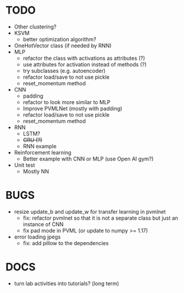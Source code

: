 TODO
====
- Other clustering?
- KSVM
  + better optimization algorithm?
- OneHotVector class (if needed by RNN)
- MLP
  + refactor the class with activations as attributes (?)
  + use attributes for activation instead of methods (?)
  + try subclasses (e.g. autoencoder)
  + refactor load/save to not use pickle
  + reset_momentum method
- CNN
  + padding
  + refactor to look more similar to MLP
  + Improve PVMLNet (mostly with padding)
  + refactor load/save to not use pickle
  + reset_momentum method
- RNN
  + LSTM?
  + ~~GRU (?)~~
  + RNN example
- Reinforcement learning
  + Better example with CNN or MLP (use Open AI gym?)
- Unit test
  + Mostly NN


BUGS
====
- resize update_b and update_w for transfer learning in pvmlnet
  + fix: refactor pvmlnet so that it is not a separate class but just
    an instance of CNN
  + fix pad mode in PVML (or update to numpy >= 1.17)
- error loading jpegs
  + fix: add pillow to the dependencies


DOCS
====
- turn lab activities into tutorials?  (long term)
